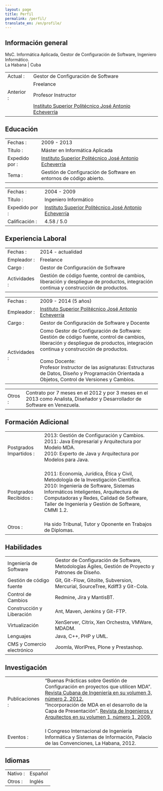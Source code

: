 ```yaml
---
layout: page
title: Perfil
permalink: /perfil/
translate_en: /en/profile/
---
```


## Información general
<p class="profile-description">MsC. Informática Aplicada, Gestor de Configuración de Software, Ingeniero Informático.
<br>
La Habana | Cuba
</p>

<table class="profile-table">
	<tbody>
		<tr>
			<td class="profile-table-header">Actual :</td>
			<td class="profile-table-info">Gestor de Configuración de Software</td>
		</tr>
		<tr>
			<td class="profile-table-header"></td>
			<td class="profile-table-info">Freelance</td>
		</tr>
		<tr>
			<td class="profile-table-header">Anterior :</td>
			<td class="profile-table-info">Profesor Instructor</td>
		<tr>
		</tr>
			<td class="profile-table-header"></td>
			<td class="profile-table-info"><a href="http://cujae.edu.cu/" target="_blank">Instituto Superior Politécnico José Antonio Echeverría</a></td>
		</tr>
	</tbody>
</table>

## Educación

<table class="profile-table">
	<tbody>
		<tr>
			<td class="profile-table-header">Fechas :</td>
			<td class="profile-table-info">2009 - 2013</td>
		</tr>
		<tr>
			<td class="profile-table-header">Título :</td>
			<td class="profile-table-info">Máster en Informática Aplicada</td>
		</tr>
		<tr>
			<td class="profile-table-header">Expedido por :</td>
			<td class="profile-table-info"><a href="http://cujae.edu.cu/" target="_blank">Instituto Superior Politécnico José Antonio Echeverría</a></td>
		<tr>
		</tr>
			<td class="profile-table-header">Tema :</td>
			<td class="profile-table-info">Gestión de Configuración de Software en entornos de código abierto.</td>
		</tr>
	</tbody>
</table>

<table class="profile-table">
	<tbody>
		<tr>
			<td class="profile-table-header">Fechas :</td>
			<td class="profile-table-info">2004 - 2009</td>
		</tr>
		<tr>
			<td class="profile-table-header">Título :</td>
			<td class="profile-table-info">Ingeniero Informático</td>
		</tr>
		<tr>
			<td class="profile-table-header">Expedido por :</td>
			<td class="profile-table-info"><a href="http://cujae.edu.cu/" target="_blank">Instituto Superior Politécnico José Antonio Echeverría</a></td>
		<tr>
		</tr>
			<td class="profile-table-header">Calificación :</td>
			<td class="profile-table-info">4.58 / 5.0</td>
		</tr>
	</tbody>
</table>

## Experiencia Laboral

<table class="profile-table">
	<tbody>
		<tr>
			<td class="profile-table-header">Fechas :</td>
			<td class="profile-table-info">2014 - actualidad</td>
		</tr>
		<tr>
			<td class="profile-table-header">Empleador :</td>
			<td class="profile-table-info">Freelance</td>
		</tr>
		<tr>
			<td class="profile-table-header">Cargo :</td>
			<td class="profile-table-info">Gestor de Configuración de Software</td>
		<tr>
		</tr>
			<td class="profile-table-header">Actividades :</td>
			<td class="profile-table-info">Gestión de código fuente, control de cambios, liberación y despliegue de productos, integración continua y construcción de productos.</td>
		</tr>
	</tbody>
</table>

<table class="profile-table">
	<tbody>
		<tr>
			<td class="profile-table-header">Fechas :</td>
			<td class="profile-table-info">2009 - 2014 (5 años)</td>
		</tr>
		<tr>
			<td class="profile-table-header">Empleador :</td>
			<td class="profile-table-info"><a href="http://cujae.edu.cu/" target="_blank">Instituto Superior Politécnico José Antonio Echeverría</a></td>
		</tr>
		<tr>
			<td class="profile-table-header">Cargo :</td>
			<td class="profile-table-info">Gestor de Configuración de Software y Docente</td>
		<tr>
		</tr>
			<td class="profile-table-header">Actividades :</td>
			<td class="profile-table-info">Como Gestor de Configuración de Software:<br>Gestión de código fuente, control de cambios, liberación y despliegue de productos, integración continua y construcción de productos.
			<br><br>
			Como Docente:<br>Profesor Instructor de las asignaturas: Estructuras de Datos, Diseño y Programación Orientada a Objetos, Control de Versiones y Cambios.</td>
		</tr>
	</tbody>
</table>

<table class="profile-table">
	<tbody>
		<tr>
			<td class="profile-table-header">Otros :</td>
			<td class="profile-table-info">Contrato por 7 meses en el 2012 y por 3 meses en el 2013 como Analista, Diseñador y Desarrollador de Software en Venezuela.</td>
		</tr>
	</tbody>
</table>

## Formación Adicional

<table class="profile-table">
	<tbody>
		<tr>
			<td class="profile-table-header">Postgrados Impartidos :</td>
			<td class="profile-table-info">2013: Gestión de Configuración y Cambios.
			<br>
			2011: Java Empresarial y Arquitectura por Modelo MDA.
			<br>
			2010: Experto de Java y Arquitectura por Modelos para Java.
			<br><br>
			</td>
		</tr>
		<tr>
			<td class="profile-table-header">Postgrados Recibidos :</td>
			<td class="profile-table-info">2011: Economía, Jurídica, Ética y Civil, Metodología de la Investigación Científica.
			<br>
			2010: Ingeniería de Software, Sistemas Informáticos Inteligentes, Arquitectura de Computadoras y Redes, Calidad de Software, Taller de Ingeniería y Gestión de Software, CMMI 1.2.</a>
			<br><br>
			</td>
		</tr>
		<tr>
			<td class="profile-table-header">Otros :</td>
			<td class="profile-table-info">Ha sido Tribunal, Tutor y Oponente en Trabajos de Diplomas.</td>
		</tr>
	</tbody>
</table>

## Habilidades

<table class="profile-table">
	<tbody>
		<tr>
			<td class="profile-table-header">Ingeniería de Software</td>
			<td class="profile-table-info">Gestor de Configuración de Software, Metodologías Ágiles, Gestión de Proyecto y Patrones de Diseño.</td>
		</tr>
		<tr>
			<td class="profile-table-header">Gestión de código fuente</td>
			<td class="profile-table-info">Git, Git-Flow, Gitolite, Subversion, Mercurial, SourceTree, Kdiff3 y Git-Cola.</td>
		</tr>
		<tr>
			<td class="profile-table-header">Control de Cambios</td>
			<td class="profile-table-info">Redmine, Jira y MantisBT.</td>
		</tr>
		<tr>
			<td class="profile-table-header">Construcción y Liberación</td>
			<td class="profile-table-info">Ant, Maven, Jenkins y Git-FTP.</td>
		</tr>
		<tr>
			<td class="profile-table-header">Virtualización</td>
			<td class="profile-table-info">XenServer, Citrix, Xen Orchestra, VMWare, MDADM.</td>
		</tr>
		<tr>
			<td class="profile-table-header">Lenguajes</td>
			<td class="profile-table-info">Java, C++, PHP y UML.</td>
		</tr>
		<tr>
			<td class="profile-table-header">CMS y Comercio electrónico</td>
			<td class="profile-table-info">Joomla, WorlPres, Plone y Prestashop.</td>
		</tr>
	</tbody>
</table>

## Investigación

<table class="profile-table">
	<tbody>
		<tr>
			<td class="profile-table-header">Publicaciones :</td>
			<td class="profile-table-info">“Buenas Prácticas sobre Gestión de Configuración en proyectos que utilicen MDA”. <a href="http://rci.cujae.edu.cu/index.php/rci/article/view/115/pdf" target="_blank">Revista Cubana de Ingeniería en su volumen 3, número 2, 2012.</a>
			<br>
			“Incorporación de MDA en el desarrollo de la Capa de Presentación”. <a href="http://renia.cujae.edu.cu/index.php/revistacientifica/article/viewFile/14/8" target="_blank">Revista de Ingenieros y Arquitectos en su volumen 1, número 1, 2009.</a>
			<br><br>
			</td>
		</tr>
		<tr>
			<td class="profile-table-header">Eventos :</td>
			<td class="profile-table-info">I Congreso Internacional de Ingeniería Informática y Sistemas de Información, Palacio de las Convenciones, La Habana, 2012.
			</td>
		</tr>
	</tbody>
</table>

## Idiomas

<table class="profile-table">
	<tbody>
		<tr>
			<td class="profile-table-header">Nativo :</td>
			<td class="profile-table-info">Español</td>
		</tr>
		<tr>
			<td class="profile-table-header">Otros :</td>
			<td class="profile-table-info">Inglés</td>
		</tr>
	</tbody>
</table>